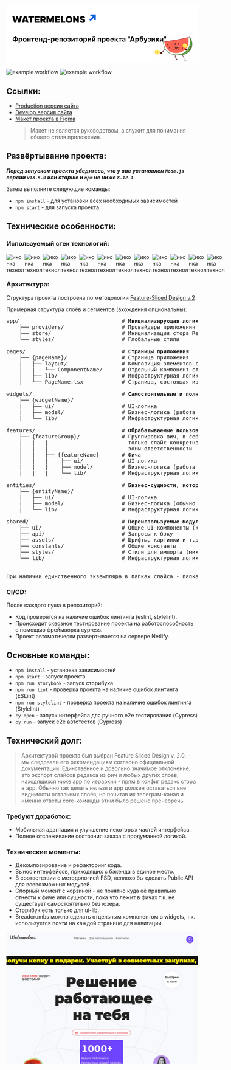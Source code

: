 ![Описание](./src/shared/assets/images/header__animation.gif)

![example workflow](https://github.com/klimetzc/watermelons/actions/workflows/github-actions.yml/badge.svg)
![example workflow](https://github.com/klimetzc/watermelons/actions/workflows/e2e.yml/badge.svg)


## Ссылки:

- [Production версия сайта](https://watermelons-rmr.netlify.app)
- [Develop версия сайта](https://develop--watermelons-rmr.netlify.app)
- [Макет проекта в Figma](https://www.figma.com/file/4VxqFExw7rSdNK6HXFLe64/Watermelons?node-id=443%3A134)
  > Макет не является руководством, а служит для понимания общего стиля приложения.

## Развёртывание проекта:

***Перед запуском проекта убедитесь, что у вас установлен `Node.js` версии `v18.5.0` или старше и `npm` не ниже `8.12.1`.***

Затем выполните следующие команды:

* `npm install` - для установки всех необходимых зависимостей
* `npm start` - для запуска проекта

## Технические особенности:

### Используемый стек технологий:

<div style="display: flex;">
  <img alt="иконка технологии" height="48px" width="48px" src="https://cdn.simpleicons.org/TypeScript/000" />
  <img alt="иконка технологии" height="48px" width="48px" src="https://cdn.simpleicons.org/React/000" />
  <img alt="иконка технологии" height="48px" width="48px" src="https://cdn.simpleicons.org/Redux/000" />
  <img alt="иконка технологии" height="48px" width="48px" src="https://cdn.simpleicons.org/StyleLint/000" />
  <img alt="иконка технологии" height="48px" width="48px" src="https://cdn.simpleicons.org/sass/000" />
  <img alt="иконка технологии" height="48px" width="48px" src="https://cdn.simpleicons.org/AntDesign/000" />
  <img alt="иконка технологии" height="48px" width="48px" src="https://cdn.simpleicons.org/i18Next/000" />
  <img alt="иконка технологии" height="48px" width="48px" src="https://cdn.simpleicons.org/Cypress/000" />
  <img alt="иконка технологии" height="48px" width="48px" src="https://cdn.simpleicons.org/StoryBook/000" />
  <img alt="иконка технологии" height="48px" width="48px" src="https://cdn.simpleicons.org/EsLint/000" />
  <img alt="иконка технологии" height="48px" width="48px" src="https://cdn.simpleicons.org/BEM/000" />
  <img alt="иконка технологии" height="48px" width="48px" src="https://cdn.simpleicons.org/GitHubActions/000" />
</div>


### Архитектура:

Структура проекта построена по методологии [Feature-Sliced Design v.2](https://feature-sliced.design/)

Примерная структура слоёв и сегментов (вхождения опциональны):

<pre>
app/                                # <b>Инициализирующая логика приложения</b>
    ├── providers/                  # Провайдеры приложения (Store, BrowserRouter...)
    ├── store/                      # Инициализация стора Redux
    └── styles/                     # Глобальные стили 

pages/                              # <b>Страницы приложения</b>
    ├── {pageName}/                 # Страница приложения
    |   ├── layout/                 # Композиция элементов страницы (список сущностей etc)
    |   |   └── ComponentName/      # Отдельный компонент страницы
    |   ├── lib/                    # Инфраструктурная логика (utils/helpers/types/hooks)
    |   └── PageName.tsx            # Страница, состоящая из layouts

widgets/                            # <b>Самостоятельные и полноценные блоки для страниц</b>
    ├── {widgetName}/
    |   ├── ui/                     # UI-логика
    |   ├── model/                  # Бизнес-логика (работа со стором)
    |   └── lib/                    # Инфраструктурная логика (utils/helpers/types/hooks)

features/                           # <b>Обрабатываемые пользовательские сценарии</b>
    ├── {featureGroup}/             # Группировка фич, в себе может содержать 
    |   |   |                         только слайс конкретной фичи. Нужен для обозначения
    |   |   |                         зоны ответственности
    |   |   ├── {featureName}       # Фича
    |   |   |    ├── ui/            # UI-логика
    |   |   |    ├── model/         # Бизнес-логика (работа со стором)
    |   |   |    └── lib/           # Инфраструктурная логика (utils/helpers/types)

entities/                           # <b>Бизнес-сущности, которыми оперирует предметная область</b>
    ├── {entityName}/
    |   ├── ui/                     # UI-логика
    |   ├── model/                  # Бизнес-логика (обычно работа со стейт-менеджером)
    |   └── lib/                    # Инфраструктурная логика (utils/helpers/types)

shared/                             # <b>Переиспользуемые модули, без привязки к бизнес-логике</b>
    ├── ui/                         # Общие UI-компоненты (кнопки, инпуты и т.д.)
    ├── api/                        # Запросы к бэку
    ├── assets/                     # Шрифты, картинки и т.д.
    ├── constants/                  # Общие константы
    ├── styles/                     # Стили для импорта (миксины, переменные)
    └── lib/                        # Инфраструктурная логика (utils/helpers/types)


При наличии единственного экземпляра в папках слайса - папка обычно опускается.       
</pre>

### CI/CD:

После каждого пуша в репозиторий: 

* Код проверятся на наличие ошибок линтинга (eslint, stylelint).
* Происходит сквозное тестирование проекта на работоспособность с помощью фреймворка cypress.
* Проект автоматически развертывается на сервере Netlify.

## Основные команды:

* `npm install` - установка зависимостей
* `npm start` - запуск проекта
* `npm run storybook` - запуск сторибука  
* `npm run lint` - проверка проекта на наличие ошибок линтинга (ESLint)
* `npm run stylelint` - проверка проекта на наличие ошибок линтинга (Stylelint)  
* `cy:open` - запуск интерфейса для ручного e2e тестирования (Cypress)
* `cy:run` - запуск e2e автотестов (Cypress)


## Технический долг:

> Архитектурой проекта был выбран Feature Sliced Design v. 2.0. - мы следовали его рекомендациям согласно официальной документации. Единственное и довольно значимое отклонение, это экспорт слайсов редакса из фич и любых других слоев, находящихся ниже app по иерархии - прям в конфиг редакс стора в app. Обычно так делать нельзя и app должен оставаться вне видимости остальных слоёв, но почитав их телеграм-канал и именно ответы core-команды этим было решено пренебречь.

### Требуют доработок:

* Мобильная адаптация и улучшение некоторых частей интерфейса.
* Полное отслеживание состояния заказа с продуманной логикой.

### Технические моменты:

* Декомпозирование и рефакторинг кода.
* Вынос интерфейсов, приходящих с бэкенда в единое место.
* В соответствии с методологией FSD, неплохо бы сделать Public API для всевозможных модулей.
* Спорный момент с корзиной - не понятно куда её правильно отнести к фиче или сущности, пока что лежит в фичах т.к. не существует самостоятельно без юзера.
* Сторибук есть только для ui-lib.
* Breadcrumbs можно сделать отдельным компонентом в widgets, т.к. используется почти на каждой странице для навигации.

![hero](./src/shared/assets/images/forMarkdown2.jpg)
